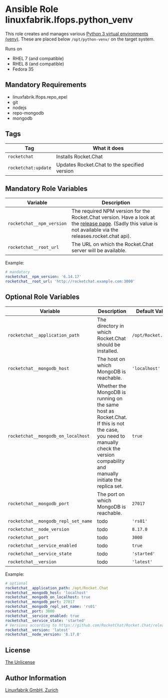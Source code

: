 # Ansible Role linuxfabrik.lfops.python_venv

This role creates and manages various [Python 3 virtual environments (venv)](https://docs.python.org/3/library/venv.html). These are placed below `/opt/python-venv/` on the target system.

Runs on

* RHEL 7 (and compatible)
* RHEL 8 (and compatible)
* Fedora 35


## Mandatory Requirements

* linuxfabrik.lfops.repo_epel
* git
* nodejs
* repo-mongodb
* mongodb


## Tags

| Tag                 | What it does                                 |
| ---                 | ------------                                 |
| `rocketchat`        | Installs Rocket.Chat                         |
| `rocketchat:update` | Updates Rocket.Chat to the specified version |


## Mandatory Role Variables
| Variable                  | Description                                                |
| --------                  | -----------                                                |
| `rocketchat__npm_version` | The required NPM version for the Rocket.Chat version. Have a look at the [release page](https://github.com/RocketChat/Rocket.Chat/releases). (Sadly this value is not available via the releases.rocket.chat api). |
| `rocketchat__root_url`    | The URL on which the Rocket.Chat server will be available. |

Example:
```yaml
# mandatory
rocketchat__npm_version: '6.14.17'
rocketchat__root_url: 'http://rocketchat.example.com:3000'
```


## Optional Role Variables

| Variable | Description | Default Value |
| -------- | ----------- | ------------- |
| `rocketchat__application_path`| The directory in which Rocket.Chat should be installed. | `/opt/Rocket.Chat` |
| `rocketchat__mongodb_host`| The host on which MongoDB is reachable. | `'localhost'` |
| `rocketchat__mongodb_on_localhost`| Whether the MongoDB is running on the same host as Rocket.Chat. If this is not the case, you need to manually check the version compability and manually initiate the replica set. | `true` |
| `rocketchat__mongodb_port`| The port on which MongoDB is reachable. | `27017` |
| `rocketchat__mongodb_repl_set_name`| todo | `'rs01'` |
| `rocketchat__node_version`| todo | `8.17.0` |
| `rocketchat__port`| todo | `3000` |
| `rocketchat__service_enabled`| todo | `true` |
| `rocketchat__service_state`| todo | `'started'` |
| `rocketchat__version`| todo | `'latest'` |

Example:
```yaml
# optional
rocketchat__application_path: /opt/Rocket.Chat
rocketchat__mongodb_host: 'localhost'
rocketchat__mongodb_on_localhost: true
rocketchat__mongodb_port: 27017
rocketchat__mongodb_repl_set_name: 'rs01'
rocketchat__port: 3000
rocketchat__service_enabled: true
rocketchat__service_state: 'started'
# Versions according to https://github.com/RocketChat/Rocket.Chat/releases
rocketchat__version: 'latest'
rocketchat__node_version: '8.17.0'
```


## License

[The Unlicense](https://unlicense.org/)


## Author Information

[Linuxfabrik GmbH, Zurich](https://www.linuxfabrik.ch)
